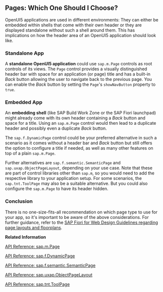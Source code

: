 <!-- loio8a860c05f38145029c4dcab75ac11ba7 -->

## Pages: Which One Should I Choose?

OpenUI5 applications are used in different environments: They can either be embedded within shells that come with their own header or they are displayed standalone without such a shell around them. This has implications on how the header area of an OpenUI5 application should look like.



<a name="loio8a860c05f38145029c4dcab75ac11ba7__section_s33_lmb_ffb"/>

### Standalone App

A **standalone OpenUI5 application** could use `sap.m.Page` controls as root controls of its views. The `Page` control provides a visually distinguished header bar with space for an application \(or page\) title and has a built-in *Back* button allowing the user to navigate back to the previous page. You can enable the *Back* button by setting the `Page`'s `showNavButton` property to `true`.



<a name="loio8a860c05f38145029c4dcab75ac11ba7__section_dtc_x2m_3fb"/>

### Embedded App

An **embedding shell** \(like SAP Build Work Zone or the SAP Fiori launchpad\) might already come with its own header containing a *Back* button and space for a title. Using an `sap.m.Page` control would then lead to a duplicate header and possibly even a duplicate *Back* button.

The `sap.f.DynamicPage` control could be your preferred alternative in such a scenario as it comes without a header bar and *Back* button but still offers the option to configure a title if needed, as well as many other features on top of a plain `sap.m.Page`.

Further alternatives are `sap.f.semantic.SemanticPage` and `sap.uxap.ObjectPageLayout`, depending on your use case. Note that these are part of control libraries other than `sap.m`, so you would need to add the respective library to your application setup. For some scenarios, the `sap.tnt.ToolPage` may also be a suitable alternative. But you could also configure the `sap.m.Page` to have its header hidden.



<a name="loio8a860c05f38145029c4dcab75ac11ba7__section_pln_lng_ldc"/>

### Conclusion

There is no one-size-fits-all recommendation on which page type to use for your app, so it's important to be aware of the above considerations. For further guidance, refer to the [SAP Fiori for Web Design Guidelines regarding page layouts and floorplans](https://experience.sap.com/fiori-design-web/floorplan-overview/).

**Related Information**  


[API Reference: sap.m.Page](https://ui5.sap.com/#/api/sap.m.Page)

[API Reference: sap.f.DynamicPage](https://ui5.sap.com/#/api/sap.f.DynamicPage)

[API Reference: sap.f.semantic.SemanticPage](https://ui5.sap.com/#/api/sap.f.semantic.SemanticPage)

[API Reference: sap.uxap.ObjectPageLayout](https://ui5.sap.com/#/api/sap.uxap.ObjectPageLayout)

[API Reference: sap.tnt.ToolPage](https://ui5.sap.com/#/api/sap.tnt.ToolPage)

